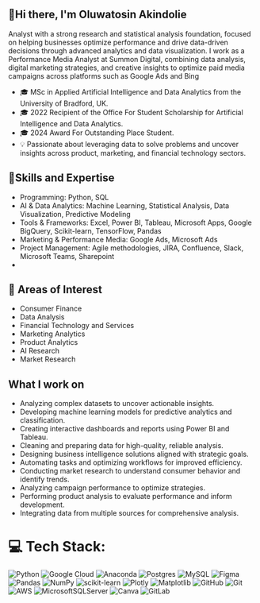## 👋Hi there, I'm Oluwatosin Akindolie

Analyst with a strong research and statistical analysis foundation, focused on helping businesses optimize performance and drive data-driven decisions through advanced analytics and data visualization. I work as a Performance Media Analyst at Summon Digital, combining data analysis, digital marketing strategies, and creative insights to optimize paid media campaigns across platforms such as Google Ads and Bing<br/>
- 🎓 MSc in Applied Artificial Intelligence and Data Analytics from the University of Bradford, UK.
- 🎓 2022 Recipient of the Office For Student Scholarship for Artificial Intelligence and Data Analytics.
- 🎓 2024 Award For Outstanding Place Student.
- 💡 Passionate about leveraging data to solve problems and uncover insights across product, marketing, and financial technology sectors.



## 💼Skills and Expertise
- Programming: Python, SQL
- AI & Data Analytics: Machine Learning, Statistical Analysis, Data Visualization, Predictive Modeling
- Tools & Frameworks: Excel, Power BI, Tableau, Microsoft Apps, Google BigQuery, Scikit-learn, TensorFlow, Pandas
- Marketing & Performance Media: Google Ads, Microsoft Ads
- Project Management: Agile methodologies, JIRA, Confluence, Slack, Microsoft Teams, Sharepoint
- 

## 🌟 Areas of Interest
- Consumer Finance
- Data Analysis
- Financial Technology and Services
- Marketing Analytics
- Product Analytics
- AI Research
- Market Research

## What I work on
- Analyzing complex datasets to uncover actionable insights.
- Developing machine learning models for predictive analytics and classification.
- Creating interactive dashboards and reports using Power BI and Tableau.
- Cleaning and preparing data for high-quality, reliable analysis.
- Designing business intelligence solutions aligned with strategic goals.
- Automating tasks and optimizing workflows for improved efficiency.
- Conducting market research to understand consumer behavior and identify trends.
- Analyzing campaign performance to optimize strategies.
- Performing product analysis to evaluate performance and inform development.
- Integrating data from multiple sources for comprehensive analysis.


# 💻 Tech Stack:
![Python](https://img.shields.io/badge/python-3670A0?style=for-the-badge&logo=python&logoColor=ffdd54) ![Google Cloud](https://img.shields.io/badge/GoogleCloud-%234285F4.svg?style=for-the-badge&logo=google-cloud&logoColor=white) ![Anaconda](https://img.shields.io/badge/Anaconda-%2344A833.svg?style=for-the-badge&logo=anaconda&logoColor=white) ![Postgres](https://img.shields.io/badge/postgres-%23316192.svg?style=for-the-badge&logo=postgresql&logoColor=white) ![MySQL](https://img.shields.io/badge/mysql-4479A1.svg?style=for-the-badge&logo=mysql&logoColor=white) ![Figma](https://img.shields.io/badge/figma-%23F24E1E.svg?style=for-the-badge&logo=figma&logoColor=white) ![Pandas](https://img.shields.io/badge/pandas-%23150458.svg?style=for-the-badge&logo=pandas&logoColor=white) ![NumPy](https://img.shields.io/badge/numpy-%23013243.svg?style=for-the-badge&logo=numpy&logoColor=white) ![scikit-learn](https://img.shields.io/badge/scikit--learn-%23F7931E.svg?style=for-the-badge&logo=scikit-learn&logoColor=white) ![Plotly](https://img.shields.io/badge/Plotly-%233F4F75.svg?style=for-the-badge&logo=plotly&logoColor=white) ![Matplotlib](https://img.shields.io/badge/Matplotlib-%23ffffff.svg?style=for-the-badge&logo=Matplotlib&logoColor=black) ![GitHub](https://img.shields.io/badge/github-%23121011.svg?style=for-the-badge&logo=github&logoColor=white) ![Git](https://img.shields.io/badge/git-%23F05033.svg?style=for-the-badge&logo=git&logoColor=white) ![AWS](https://img.shields.io/badge/AWS-%23FF9900.svg?style=for-the-badge&logo=amazon-aws&logoColor=white) ![MicrosoftSQLServer](https://img.shields.io/badge/Microsoft%20SQL%20Server-CC2927?style=for-the-badge&logo=microsoft%20sql%20server&logoColor=white) ![Canva](https://img.shields.io/badge/Canva-%2300C4CC.svg?style=for-the-badge&logo=Canva&logoColor=white) ![GitLab](https://img.shields.io/badge/gitlab-%23181717.svg?style=for-the-badge&logo=gitlab&logoColor=white)


